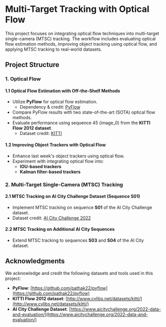 # Multi-Target Tracking with Optical Flow  

This project focuses on integrating optical flow techniques into multi-target single-camera (MTSC) tracking. The workflow includes evaluating optical flow estimation methods, improving object tracking using optical flow, and applying MTSC tracking to real-world datasets.  

## Project Structure  

### 1. Optical Flow  

#### 1.1 Optical Flow Estimation with Off-the-Shelf Methods  
- Utilize **PyFlow** for optical flow estimation.  
  - Dependency & credit: [PyFlow](https://github.com/pathak22/pyflow)  
- Compare PyFlow results with two state-of-the-art (SOTA) optical flow methods.  
- Evaluate performance using sequence 45 (image_0) from the **KITTI Flow 2012 dataset**.  
  - Dataset credit: [KITTI](http://www.cvlibs.net/datasets/kitti/)  

#### 1.2 Improving Object Trackers with Optical Flow  
- Enhance last week's object trackers using optical flow.  
- Experiment with integrating optical flow into:  
  - **IOU-based trackers**  
  - **Kalman filter-based trackers**  

### 2. Multi-Target Single-Camera (MTSC) Tracking  

#### 2.1 MTSC Tracking on AI City Challenge Dataset (Sequence S01)  
- Implement MTSC tracking on sequence **S01** of the AI City Challenge dataset.  
- Dataset credit: [AI City Challenge 2022](https://www.aicitychallenge.org/2022-data-and-evaluation/)  

#### 2.2 MTSC Tracking on Additional AI City Sequences  
- Extend MTSC tracking to sequences **S03** and **S04** of the AI City dataset.  

## Acknowledgments  

We acknowledge and credit the following datasets and tools used in this project:  
- **PyFlow**: [https://github.com/pathak22/pyflow](https://github.com/pathak22/pyflow)  
- **KITTI Flow 2012 dataset**: [http://www.cvlibs.net/datasets/kitti/](http://www.cvlibs.net/datasets/kitti/)  
- **AI City Challenge Dataset**: [https://www.aicitychallenge.org/2022-data-and-evaluation/](https://www.aicitychallenge.org/2022-data-and-evaluation/)  


